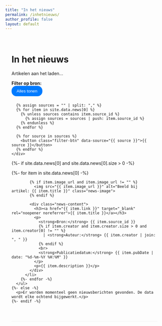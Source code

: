 ```yaml
---
title: "In het nieuws"
permalink: /inhetnieuws/
author_profile: false
layout: default
---
```


<style>
  .content-wrapper {
    max-width: 800px;
    margin: 0 auto;
    padding: 20px;
  }
  .news-controls {
    margin-bottom: 2em;
    padding-bottom: 1em;
    border-bottom: 1px solid #eee;
  }
  .filter-btn {
    background-color: #f0f0f0;
    border: 1px solid #ccc;
    border-radius: 15px;
    padding: 8px 15px;
    margin-right: 8px;
    margin-bottom: 8px;
    cursor: pointer;
    transition: background-color 0.2s;
  }
  .filter-btn:hover {
    background-color: #ddd;
  }
  .filter-btn.active {
    background-color: #007bff;
    color: white;
    border-color: #007bff;
  }
  .news-item {
    display: flex;
    align-items: flex-start;
    margin-bottom: 2em;
    list-style-type: none;
    padding-left: 0;
  }
  .news-image {
    width: 150px;
    height: 150px;
    object-fit: cover;
    margin-right: 20px;
    border-radius: 8px;
    flex-shrink: 0;
  }
  .news-content {
    flex: 1;
  }
  .news-content h3 {
    margin-top: 0;
  }
  ul#news-list {
    padding-left: 0;
  }
</style>

<div class="content-wrapper">

  <h1>In het nieuws</h1>

  <div class="news-controls">
    <p id="article-counter">Artikelen aan het laden...</p>
    <div>
      <strong>Filter op bron:</strong><br>
      <button class="filter-btn active" data-source="all">Alles tonen</button>
      
      {% assign sources = "" | split: "," %}
      {% for item in site.data.news[0] %}
        {% unless sources contains item.source_id %}
          {% assign sources = sources | push: item.source_id %}
        {% endunless %}
      {% endfor %}
      
      {% for source in sources %}
        <button class="filter-btn" data-source="{{ source }}">{{ source }}</button>
      {% endfor %}
    </div>
  </div>

  <div id="nieuws-dashboard">
    {%- if site.data.news[0] and site.data.news[0].size > 0 -%}
      <ul id="news-list">
        {%- for item in site.data.news[0] -%}
          <li class="news-item" data-pubdate="{{ item.pubDate }}" data-source="{{ item.source_id }}">
            
            {% if item.image_url and item.image_url != "" %}
              <img src="{{ item.image_url }}" alt="Beeld bij artikel: {{ item.title }}" class="news-image">
            {% endif %}

            <div class="news-content">
              <h3><a href="{{ item.link }}" target="_blank" rel="noopener noreferrer">{{ item.title }}</a></h3>
              <p>
                <strong>Bron:</strong> {{ item.source_id }} 
                {% if item.creator and item.creator.size > 0 and item.creator[0] != "" %}
                  | <strong>Auteur:</strong> {{ item.creator | join: ", " }}
                {% endif %}
                <br>
                <strong>Publicatiedatum:</strong> {{ item.pubDate | date: "%d-%m-%Y %H:%M" }}
              </p>
              <p>{{ item.description }}</p>
            </div>
          </li>
        {%- endfor -%}
      </ul>
    {%- else -%}
      <p>Er worden momenteel geen nieuwsberichten gevonden. De data wordt elke ochtend bijgewerkt.</p>
    {%- endif -%}
  </div>

</div>

<script>
document.addEventListener('DOMContentLoaded', function() {
  const filterButtons = document.querySelectorAll('.filter-btn');
  const newsItems = document.querySelectorAll('#news-list .news-item');
  const counter = document.getElementById('article-counter');

  // Functie om de teller bij te werken
  function updateCounter() {
    const visibleItems = document.querySelectorAll('#news-list .news-item:not([style*="display: none"])').length;
    counter.textContent = `Totaal ${visibleItems} van de ${newsItems.length} artikelen getoond.`;
  }
  
  // Filter logica
  filterButtons.forEach(button => {
    button.addEventListener('click', function() {
      // Activeer de juiste knop
      filterButtons.forEach(btn => btn.classList.remove('active'));
      this.classList.add('active');
      
      const sourceFilter = this.dataset.source;
      
      newsItems.forEach(item => {
        if (sourceFilter === 'all' || item.dataset.source === sourceFilter) {
          item.style.display = 'flex';
        } else {
          item.style.display = 'none';
        }
      });
      
      updateCounter();
    });
  });

  // Functie om "Nieuw" labels toe te voegen
  function addNewBadges() {
    const twentyFiveHoursAgo = new Date();
    twentyFiveHoursAgo.setHours(twentyFiveHoursAgo.getHours() - 25);
    
    newsItems.forEach(item => {
      const pubDateString = item.dataset.pubdate;
      if (pubDateString) {
        const pubDate = new Date(pubDateString.replace(" ", "T") + "Z");
        if (pubDate > twentyFiveHoursAgo) {
          // Voorkom dubbele badges
          if (item.querySelector('.new-badge')) return;
          
          const newBadge = document.createElement('span');
          newBadge.textContent = '✨ Nieuw';
          newBadge.className = 'new-badge'; // Klasse voor makkelijker vinden
          newBadge.style.backgroundColor = '#28a745';
          newBadge.style.color = 'white';
          newBadge.style.padding = '3px 8px';
          newBadge.style.marginLeft = '10px';
          newBadge.style.borderRadius = '5px';
          newBadge.style.fontSize = '0.8em';
          newBadge.style.fontWeight = 'bold';
          item.querySelector('h3').appendChild(newBadge);
        }
      }
    });
  }

  // Initialiseer alles
  updateCounter();
  addNewBadges();
});
</script>
